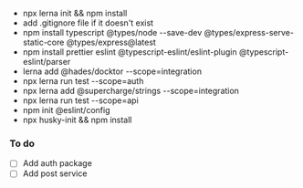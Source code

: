 
- npx lerna init && npm install 
- add .gitignore file if it doesn't exist
- npm install typescript @types/node --save-dev @types/express-serve-static-core @types/express@latest
- npm install prettier eslint @typescript-eslint/eslint-plugin @typescript-eslint/parser
- lerna add @hades/docktor --scope=integration
- npx lerna run test --scope=auth
- npx lerna add @supercharge/strings --scope=integration
- npx lerna run test --scope=api
- npm init @eslint/config
- npx husky-init && npm install

### To do
- [ ] Add auth package
- [ ] Add post service